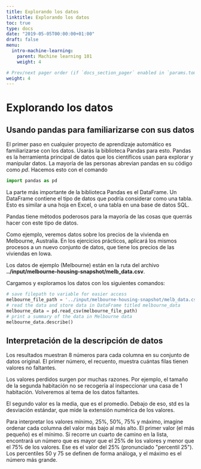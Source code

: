 ```yaml
---
title: Explorando los datos
linktitle: Explorando los datos
toc: true
type: docs
date: "2019-05-05T00:00:00+01:00"
draft: false
menu:
  intro-machine-learning:
    parent: Machine learning 101
    weight: 4

# Prev/next pager order (if `docs_section_pager` enabled in `params.toml`)
weight: 4
---
```


# Explorando los datos

## Usando pandas para familiarizarse con sus datos
El primer paso en cualquier proyecto de aprendizaje automático es familiarizarse con los datos. Usarás la biblioteca Pandas para esto. Pandas es la herramienta principal de datos que los científicos usan para explorar y manipular datos. La mayoría de las personas abrevian pandas en su código como _pd_. Hacemos esto con el comando

```python
import pandas as pd
```

La parte más importante de la biblioteca Pandas es el DataFrame. Un DataFrame contiene el tipo de datos que podría considerar como una tabla. Esto es similar a una hoja en Excel, o una tabla en una base de datos SQL.

Pandas tiene métodos poderosos para la mayoría de las cosas que querrás hacer con este tipo de datos.

Como ejemplo, veremos datos sobre los precios de la vivienda en Melbourne, Australia. En los ejercicios prácticos, aplicará los mismos procesos a un nuevo conjunto de datos, que tiene los precios de las viviendas en Iowa.

Los datos de ejemplo (Melbourne) están en la ruta del archivo **../input/melbourne-housing-snapshot/melb_data.csv**.

Cargamos y exploramos los datos con los siguientes comandos:

```python
# save filepath to variable for easier access
melbourne_file_path = '../input/melbourne-housing-snapshot/melb_data.csv'
# read the data and store data in DataFrame titled melbourne_data
melbourne_data = pd.read_csv(melbourne_file_path)
# print a summary of the data in Melbourne data
melbourne_data.describe()
```

## Interpretación de la descripción de datos
Los resultados muestran 8 números para cada columna en su conjunto de datos original. El primer número, el recuento, muestra cuántas filas tienen valores no faltantes.

Los valores perdidos surgen por muchas razones. Por ejemplo, el tamaño de la segunda habitación no se recogería al inspeccionar una casa de 1 habitación. Volveremos al tema de los datos faltantes.

El segundo valor es la media, que es el promedio. Debajo de eso, std es la desviación estándar, que mide la extensión numérica de los valores.

Para interpretar los valores mínimo, 25%, 50%, 75% y máximo, imagine ordenar cada columna del valor más bajo al más alto. El primer valor (el más pequeño) es el mínimo. Si recorre un cuarto de camino en la lista, encontrará un número que es mayor que el 25% de los valores y menor que el 75% de los valores. Ese es el valor del 25% (pronunciado "percentil 25"). Los percentiles 50 y 75 se definen de forma análoga, y el máximo es el número más grande.

